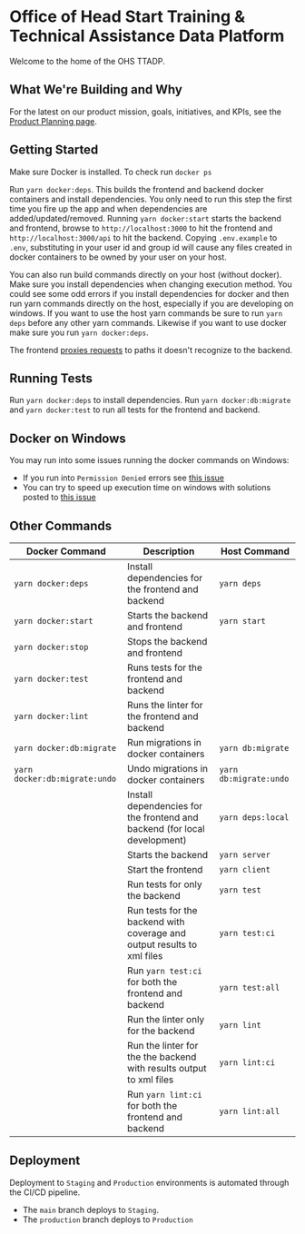 Office of Head Start Training & Technical Assistance Data Platform
=============================================

Welcome to the home of the OHS TTADP.

What We're Building and Why
---------------

For the latest on our product mission, goals, initiatives, and KPIs, see the [Product Planning page](https://github.com/HHS/Head-Start-TTADP/wiki/Product-Planning).


Getting Started
---------------

Make sure Docker is installed. To check run `docker ps`

Run `yarn docker:deps`. This builds the frontend and backend docker containers and install dependencies. You only need to run this step the first time you fire up the app and when dependencies are added/updated/removed. Running `yarn docker:start` starts the backend and frontend, browse to `http://localhost:3000` to hit the frontend and `http://localhost:3000/api` to hit the backend. Copying `.env.example` to `.env`, substituting in your user id and group id will cause any files created in docker containers to be owned by your user on your host.

You can also run build commands directly on your host (without docker). Make sure you install dependencies when changing execution method. You could see some odd errors if you install dependencies for docker and then run yarn commands directly on the host, especially if you are developing on windows. If you want to use the host yarn commands be sure to run `yarn deps` before any other yarn commands. Likewise if you want to use docker make sure you run `yarn docker:deps`.

The frontend [proxies requests](https://create-react-app.dev/docs/proxying-api-requests-in-development/) to paths it doesn't recognize to the backend.

Running Tests
-------------

Run `yarn docker:deps` to install dependencies. Run `yarn docker:db:migrate` and `yarn docker:test` to run all tests for the frontend and backend.

Docker on Windows
-----------------

You may run into some issues running the docker commands on Windows:

 * If you run into `Permission Denied` errors see [this issue](https://github.com/docker/for-win/issues/3385#issuecomment-501931980)
 * You can try to speed up execution time on windows with solutions posted to [this issue](https://github.com/docker/for-win/issues/1936)

Other Commands
--------------

| Docker Command | Description| Host Command |
|-|-|-|
| `yarn docker:deps` | Install dependencies for the frontend and backend | `yarn deps` |
| `yarn docker:start` | Starts the backend and frontend | `yarn start` |
| `yarn docker:stop` | Stops the backend and frontend |
| `yarn docker:test` | Runs tests for the frontend and backend |
| `yarn docker:lint` | Runs the linter for the frontend and backend |
| `yarn docker:db:migrate` | Run migrations in docker containers | `yarn db:migrate` |
| `yarn docker:db:migrate:undo` | Undo migrations in docker containers | `yarn db:migrate:undo` |
| | Install dependencies for the frontend and backend (for local development)  | `yarn deps:local` |
| | Starts the backend | `yarn server` |
| | Start the frontend | `yarn client`
| | Run tests for only the backend | `yarn test`|
| | Run tests for the backend with coverage and output results to xml files|  `yarn test:ci`|
| | Run `yarn test:ci` for both the frontend and backend | `yarn test:all`|
| | Run the linter only for the backend | `yarn lint` |
| | Run the linter for the the backend with results output to xml files | `yarn lint:ci`|
| | Run `yarn lint:ci` for both the frontend and backend | `yarn lint:all`|

Deployment
----------

Deployment to `Staging` and `Production` environments is automated through the CI/CD pipeline.

* The `main` branch deploys to `Staging`.
* The `production` branch deploys to `Production`
